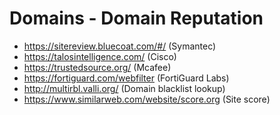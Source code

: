 # Domains - Domain Reputation

* https://sitereview.bluecoat.com/#/ (Symantec)
* https://talosintelligence.com/ (Cisco)
* https://trustedsource.org/ (Mcafee)
* https://fortiguard.com/webfilter (FortiGuard Labs)
* http://multirbl.valli.org/ (Domain blacklist lookup)
* https://www.similarweb.com/website/score.org (Site score)
